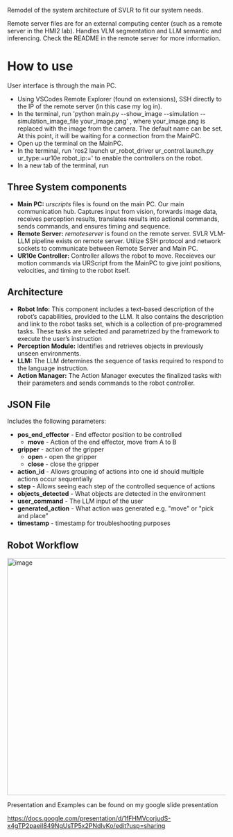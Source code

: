 Remodel of the system architecture of SVLR to fit our system needs.

Remote server files are for an external computing center (such as a remote server in the HMI2 lab). Handles VLM segmentation and LLM semantic and inferencing. Check the README in the remote server for more information.
# How to use

User interface is through the main PC. 
* Using VSCodes Remote Explorer (found on extensions), SSH directly to the IP of the remote server (in this case my log in).
* In the terminal, run 'python main.py --show_image --simulation --simulation_image_file your_image.png' , where your_image.png is replaced with the image from the camera. The default name can be set. At this point, it will be waiting for a connection from the MainPC.
* Open up the terminal on the MainPC.
* In the terminal, run 'ros2 launch ur_robot_driver ur_control.launch.py ur_type:=ur10e robot_ip:=<Insert IP here>' to enable the controllers on the robot.
* In a new tab of the terminal, run 
## Three System components
* **Main PC:** _urscripts_ files is found on the main PC. Our main communication hub. Captures input from vision, forwards image data, receives perception results, translates results into actional commands, sends commands, and ensures timing and sequence.
* **Remote Server:** _remoteserver_ is found on the remote server. SVLR VLM-LLM pipeline exists on remote server. Utilize SSH protocol and network sockets to communicate between Remote Server and Main PC.
* **UR10e Controller:** Controller allows the robot to move. Receieves our motion commands via URScript from the MainPC to give joint positions, velocities, and timing to the robot itself.

## Architecture
* **Robot Info:** This component includes a text-based description of the robot’s capabilities, provided to the LLM. It also contains the description and link to the robot tasks set, which is a collection of pre-programmed tasks. These tasks are selected and parametrized by the framework to execute the user’s instruction
* **Perception Module:** Identifies and retrieves objects in previously unseen environments.
* **LLM:** The LLM determines the sequence of tasks required to respond to the language instruction.
* **Action Manager:** The Action Manager executes the finalized tasks with their parameters and sends commands to the robot controller.

## JSON File
Includes the following parameters:
* **pos_end_effector** - End effector position to be controlled
  * **move** - Action of the end effector, move from A to B
* **gripper** - action of the gripper
  * **open** - open the gripper
  * **close** - close the gripper
* **action_id** - Allows grouping of actions into one id should multiple actions occur sequentially
* **step** - Allows seeing each step of the controlled sequence of actions
* **objects_detected** - What objects are detected in the environment
* **user_command** - The LLM input of the user
* **generated_action** - What action was generated e.g. "move" or "pick and place"
* **timestamp** - timestamp for troubleshooting purposes

## Robot Workflow

<img width="1109" height="546" alt="image" src="https://github.com/user-attachments/assets/3b51445f-ce4a-4620-a5ec-7f8aa9ea5c28" />

Presentation and Examples can be found on my google slide presentation

https://docs.google.com/presentation/d/1fFHMVcorjudS-x4gTP2paeiI849NgUsTP5x2PNdIvKo/edit?usp=sharing
